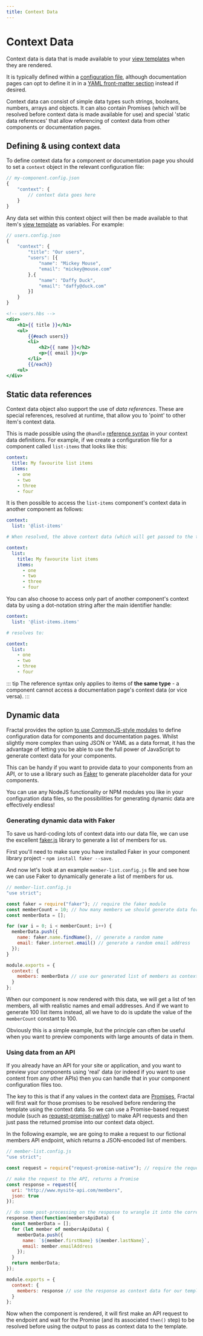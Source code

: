 ```yaml
---
title: Context Data
---
```


# Context Data

Context data is data that is made available to your [view templates](./configuration-files.html) when they are rendered.

It is typically defined within a [configuration file](./configuration-files.html), although documentation pages can opt to define it in in a [YAML front-matter section](../documentation/#yaml-front-matter) instead if desired.

Context data can consist of simple data types such strings, booleans, numbers, arrays and objects. It can also contain Promises (which will be resolved before context data is made available for use) and special 'static data references' that allow referencing of context data from other components or documentation pages.

## Defining & using context data

To define context data for a component or documentation page you should to set a `context` object in the relevant configuration file:

```js
// my-component.config.json
{
    "context": {
        // context data goes here
    }
}
```

Any data set within this context object will then be made available to that item's [view template](./view-templates.html) as variables. For example:

```js
// users.config.json
{
    "context": {
        "title": "Our users",
        "users": [{
            "name": "Mickey Mouse",
            "email": "mickey@mouse.com"
        },{
            "name": "Daffy Duck",
            "email": "daffy@duck.com"
        }]
    }
}
```

```handlebars
<!-- users.hbs -->
<div>
    <h1>{{ title }}</h1>
    <ul>
        {{#each users}}
        <li>
            <h2>{{ name }}</h2>
            <p>{{ email }}</p>
        </li>
        {{/each}}
    <ul>
</div>
```

## Static data references

Context data object also support the use of _data references_. These are special references, resolved at runtime, that allow you to 'point' to other item's context data.

This is made possible using the `@handle` [reference syntax](./naming.html#referencing-other-items) in your context data definitions. For example, if we create a configuration file for a component called `list-items` that looks like this:

```yaml
context:
  title: My favourite list items
  items:
    - one
    - two
    - three
    - four
```

It is then possible to access the `list-items` component's context data in another component as follows:

```yaml
context:
  list: '@list-items'

# When resolved, the above context data (which will get passed to the template when rendered) will look as follows:

context:
  list:
    title: My favourite list items
    items:
      - one
      - two
      - three
      - four
```

You can also choose to access only part of another component's context data by using a dot-notation string after the main identifier handle:

```yaml
context:
  list: '@list-items.items'

# resolves to:

context:
  list:
    - one
    - two
    - three
    - four
```

::: tip
The reference syntax only applies to items of **the same type** - a component cannot access a documentation page's context data (or vice versa).
:::

## Dynamic data

Fractal provides the option [to use CommonJS-style modules](./configuration-files.html#javascript-module-format) to define configuration data for components and documentation pages. Whilst slightly more complex than using JSON or YAML as a data format, it has the advantage of letting you be able to use the full power of JavaScript to generate context data for your components.

This can be handy if you want to provide data to your components from an API, or to use a library such as [Faker](https://github.com/marak/Faker.js) to generate placeholder data for your components.

You can use any NodeJS functionality or NPM modules you like in your configuration data files, so the possibilities for generating dynamic data are effectively endless!

### Generating dynamic data with Faker

To save us hard-coding lots of context data into our data file, we can use the excellent [faker.js](https://github.com/marak/Faker.js) library to generate a list of members for us.

First you'll need to make sure you have installed Faker in your component library project - `npm install faker --save`.

And now let's look at an example `member-list.config.js` file and see how we can use Faker to dynamically generate a list of members for us.

```js
// member-list.config.js
"use strict";

const faker = require("faker"); // require the faker module
const memberCount = 10; // how many members we should generate data for
const memberData = [];

for (var i = 0; i < memberCount; i++) {
  memberData.push({
    name: faker.name.findName(), // generate a random name
    email: faker.internet.email() // generate a random email address
  });
}

module.exports = {
  context: {
    members: memberData // use our generated list of members as context data for our template.
  }
};
```

When our component is now rendered with this data, we will get a list of ten members, all with realistic names and email addresses. And if we want to generate 100 list items instead, all we have to do is update the value of the `memberCount` constant to 100.

Obviously this is a simple example, but the principle can often be useful when you want to preview components with large amounts of data in them.

### Using data from an API

If you already have an API for your site or application, and you want to preview your components using 'real' data (or indeed if you want to use content from any other APIs) then you can handle that in your component configuration files too.

The key to this is that if any values in the context data are [Promises](https://developer.mozilla.org/en/docs/Web/JavaScript/Reference/Global_Objects/Promise), Fractal will first wait for those promises to be resolved before rendering the template using the context data. So we can use a Promise-based request module (such as [request-promise-native](https://github.com/request/request-promise-native)) to make API requests and then just pass the returned promise into our context data object.

In the following example, we are going to make a request to our fictional members API endpoint, which returns a JSON-encoded list of members.

```js
// member-list.config.js
"use strict";

const request = require("request-promise-native"); // require the request-promise-native module

// make the request to the API, returns a Promise
const response = request({
  uri: "http://www.mysite-api.com/members",
  json: true
});

// do some post-processing on the response to wrangle it into the correct format
response.then(function(membersApiData) {
  const memberData = [];
  for (let member of membersApiData) {
    memberData.push({
      name: `${member.firstName} ${member.lastName}`,
      email: member.emailAddress
    });
  }
  return memberData;
});

module.exports = {
  context: {
    members: response // use the response as context data for our template.
  }
};
```

Now when the component is rendered, it will first make an API request to the endpoint and wait for the Promise (and its associated `then()` step) to be resolved before using the output to pass as context data to the template.
